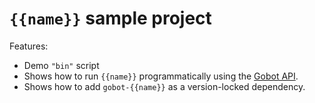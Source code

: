 # `{{name}}` sample project

Features:

- Demo `"bin"` script
- Shows how to run `{{name}}` programmatically using the [Gobot API](https://github.com/benallfree/gobot/tree/{{branch}}/docs/readme.md).
- Shows how to add `gobot-{{name}}` as a version-locked dependency.
